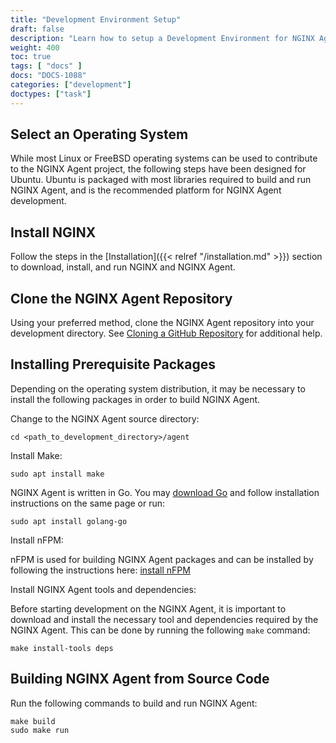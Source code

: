 ```yaml
---
title: "Development Environment Setup"
draft: false
description: "Learn how to setup a Development Environment for NGINX Agent."
weight: 400
toc: true
tags: [ "docs" ]
docs: "DOCS-1088"
categories: ["development"]
doctypes: ["task"]
---
```


## Select an Operating System

While most Linux or FreeBSD operating systems can be used to contribute to the NGINX Agent project, the following steps have been designed for Ubuntu. Ubuntu is packaged with most libraries required to build and run NGINX Agent, and is the recommended platform for NGINX Agent development.

## Install NGINX

Follow the steps in the [Installation]({{< relref "/installation.md" >}}) section to download, install, and run NGINX and NGINX Agent.

## Clone the NGINX Agent Repository

Using your preferred method, clone the NGINX Agent repository into your development directory. See [Cloning a GitHub Repository](https://docs.github.com/en/repositories/creating-and-managing-repositories/cloning-a-repository) for additional help.

## Installing Prerequisite Packages
Depending on the operating system distribution, it may be necessary to install the following packages in order to build NGINX Agent.

Change to the NGINX Agent source directory:
```
cd <path_to_development_directory>/agent
```

Install Make:
```
sudo apt install make
```

NGINX Agent is written in Go. You may [download Go](https://go.dev/doc/install) and follow installation instructions on the same page or run:
```
sudo apt install golang-go
```

Install nFPM:

nFPM is used for building NGINX Agent packages and can be installed by following the instructions here: [install nFPM](https://nfpm.goreleaser.com/install/)

Install NGINX Agent tools and dependencies:

Before starting development on the NGINX Agent, it is important to download and install the necessary tool and dependencies required by the NGINX Agent. This can be done by running the following `make` command:
```
make install-tools deps
```

## Building NGINX Agent from Source Code

Run the following commands to build and run NGINX Agent:

```
make build
sudo make run
```
